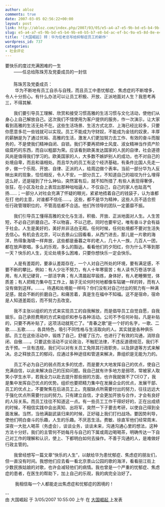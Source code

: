 ```yaml
---
author: abloz
comments: true
date: 2007-03-05 02:56:22+00:00
layout: post
link: http://abloz.com/index.php/2007/03/05/e5-a4-a7-e5-9b-bd-e5-b4-9b-e8-b5-b7-e8-bd-ac-ef-bc-9a-e5-8d-8e-e4-b8-ba-e4-bb-bb-e8-80-81-e6-80-bb-e5-86-99-e7-bb-99-e6-8a-91-e9-83-81-e7-97-87-e5-91-98-e5-b7-a5-e7-9a-84-e6-96-b0-e4-bd-9c/
slug: e5-a4-a7-e5-9b-bd-e5-b4-9b-e8-b5-b7-e8-bd-ac-ef-bc-9a-e5-8d-8e-e4-b8-ba-e4-bb-bb-e8-80-81-e6-80-bb-e5-86-99-e7-bb-99-e6-8a-91-e9-83-81-e7-97-87-e5-91-98-e5-b7-a5-e7-9a-84-e6-96-b0-e4-bd-9c
title: '[大国崛起] 转：华为任老总写给抑郁症员工的新作'
wordpress_id: 737
categories:
- 社会评论
---
```


  
  
要快乐的度过充满困难的一生  
　　——任总给陈珠芳及党委成员的一封信  
　　  
　　陈珠芳及党委成员：  
　　 华为不断地有员工自杀与自残，而且员工中患忧郁症、焦虑症的不断增多，令人十分担心。有什么办法可以让员工积极、开放、正派地面对人生？我思考再三，不得其解.  
  
　　我们要引导员工理解、欣赏和接受习惯高雅的生活习惯与文化活动，使他们从身心上自己解放自己。这次我们不惜使用为客户提供的服务，作一次演示，让大家 看到高雅的生活无处不在。这些生活场景、生活方式北京、上海已经比较多，只要你愿意多花一些钱就可以实现。员工不能成为守财奴，不能成为金钱的奴隶，丰厚 的薪酬是为了通过优裕、高雅的生活，激发人们更加努力去工作、有效的奋斗而服务的，不是使我们精神自闭、自锁。我们不要再把绅士风度、淑女精神当作资产阶 级腐朽的东西，而自以粗鄙为荣。应该看到欧美发达国家的人民的自律，社会道德风尚是值得我们学习的。欧美国家的人，大多数不嫉妒别人的成功，也不对自己的 处境自卑，而且和谐相处。而且华为的员工有这个经济基础，有条件比国人先走一步，做一个乐观、开放、自律、正派的人，给周边做个表率。当前一部分华为人反 映出来的现象，恰恰相反，令人不安。一部分员工，不知道自己的祖坟为什么埋得这么好，还是碰到了什么神仙，突然富有后，就不知所措了.有些人表现得奢侈， 张狂，在小区及社会上表现出那种咄咄逼人，不仅自己，自己的家人也趾高气扬……；一部分人对社会充满了怀疑的眼光，紧紧地捂着自己的钱袋子，认为谁都在打 他的主意，对谁都不信任……。这些，都不是华为精神，这些人员不适合担任行政管理职位的，不管高低都不合适。他们所领导的团队一定萎靡不振。  
  
　　我们引导员工懂得高雅的文化与生活，积极、开放、正派地面对人生。人生苦短，不必自己折磨自己。不以物喜，不以己悲。同时也要牢记，唯有奋斗才会有益 于社会。人生是美好的，美好并非洁白无暇。任何时候，任何处境都不要对生活失去信心。有机会去北京，可以去景山公园看看，从西门进去，那儿是一片歌的海 洋，热得象海啸一样奔放，这些都是垂暮之年的老人，几十人一族，几百人一团，都在放声歌唱，多么的乐观，多么的豁达。看看他们的夕阳红，你为什么不等到那 一天？快乐的人生，无论处境多么困难，只要你想快乐一定会快乐。  
  
　　人是有差距的，要承认差距存在，一个人对自己所处的环境，要有满足感，不要不断的攀比。例如：有人少壮不努力，有人十年寒窗苦；有人读书万卷活学活 用，有人死记硬背，一部活字典；有人清晨起早锻炼，身体好，有人老睡懒觉，体质差；有人把精力集中在工作上，脑子无论何时何地都像车轱辘一样的转，而有人 没有做到这样。……。待遇和处境能一样吗？你们没有对自己付出的努力有一种满足感，就会不断的折磨自己，和痛苦着，真是生在福中不知福。这不是宿命，宿命 是人知道差距后，而不努力去改变。  
  
　　我不主张以组织的方式来实现员工的自我解放，而是倡导员工自觉自愿，自我娱乐，自己承担费用的方式来组织和参与各种活动。公司不予任何补贴，凡是补贴 的，只要不再补贴了，这项活动就死亡了。“青春之歌”是一个好的名字，一歌、二歌……五歌……，各具特色，吸引不同性格与生活取向的人。其实就是各种俱乐 部。员工在这些活动中，锻炼了自己，舒缓了压力，也进行了有效的沟通，消除自闭、自傲……。只要这些活动不议论政治，不触犯法律，不违反道德规范，我们不 去干预。一旦有违规，我们可以对有关员工免除其行政职务，以及辞退等方式来解决。总之释放员工的郁闷，应通过多种途径和管道来解决，靠组织是无能为力的。  
  
　　员工不必为自己的弱点而太多的忧虑，而是要大大地发挥自己的优点，使自己充满自信，以此来解决自己的压抑问题。我自己就有许多地方是弱项，常被家人取 笑小学生水平，若我全力以赴去提升那些弱的方面，也许我就做不了CEO了，我是集中发挥自己优点的优势。组织也要把精力集中在发展企业的优点，发展干部、 员工的优点上，不要聚焦在后进员工上。克服缺点所需要付出的努力，往往远远大于强化优点所需要付出的努力。只有建立自信，才会更加开放与合作，才会有良好 的人际关系。而员工往往不知道这一点。有一些员工工作干得好好的，正在出成绩的时候，不相信实践中会出真知、出将军，突然一下子要去考研，以使自己得到全 面发展。当然，当他满副武装归来的时候，正好碰上我们打扫战场。要因势利导，使他们明白奋斗的乐趣，人生的乐趣。不厌恶生活。费敏、徐直军他们经常周末、 深夜一大批人喝茶（务虚会），谈谈业务，谈谈未来，沟通沟通心里的想法，这种方法十分好。我们的主管何不妨每月与自己的下属或周边喝喝茶，明确传达一下自 己对工作的理解和认识，使上、下都明白如何去操作。不善于沟通的人，是难做好行政主管的。  
  
　　我曾经想写一篇文章“快乐的人生”，以献给华为患忧郁症、焦虑症的朋友们，但一直没有时间。我想他们应去看一看北京景山公园的歌的海洋，看看丽江街上 少数民族姑娘的对歌，也许会减轻他们的病情。我也曾是一个严重的忧郁症、焦虑症的患者，在医生的帮助下，加上自己的乐观，我的病完全治好了。  
  
　　 我相信每一个人都能走出焦虑症和忧郁症的困境的！   
   
  
--  
 由  大国崛起  于  3/05/2007 10:55:00 上午  在  [ 大国崛起 ](http://ablo.blogspot.com/2007/03/blog-post.html)  上发表
